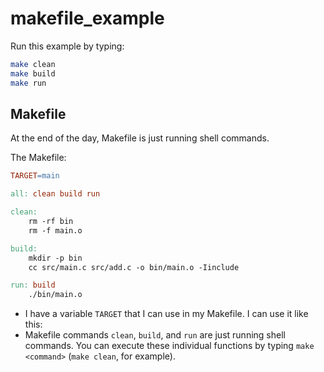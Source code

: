 # makefile_example

Run this example by typing:

```sh
make clean
make build
make run
```

## Makefile

At the end of the day, Makefile is just running shell commands.

The Makefile:

```makefile
TARGET=main

all: clean build run

clean:
	rm -rf bin
	rm -f main.o

build:
	mkdir -p bin
	cc src/main.c src/add.c -o bin/main.o -Iinclude

run: build
	./bin/main.o
```

- I have a variable `TARGET` that I can use in my Makefile. I can use it like this:
- Makefile commands `clean`, `build`, and `run` are just running shell commands. You can execute these individual functions by typing `make <command>` (`make clean`, for example).
